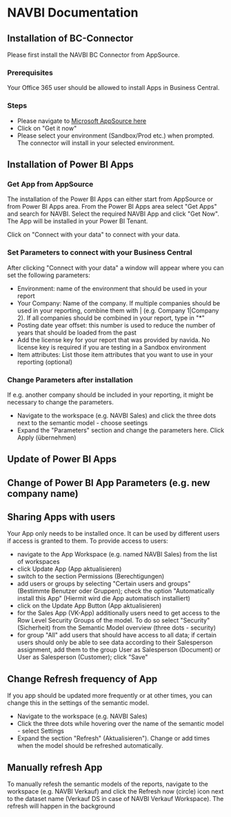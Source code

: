 # NAVBI Documentation

## Installation of BC-Connector
Please first install the NAVBI BC Connector from AppSource.

### Prerequisites
Your Office 365 user should be allowed to install Apps in Business Central.
### Steps
* Please navigate to  [Microsoft AppSource here](https://appsource.microsoft.com/en-us/product/dynamics-365-business-central/pubid.navidainformationssysteme1611067488644%7Caid.nbi_bc_pb_connector%7Cpappid.b987d68d-ab70-4b03-9ff2-157a337d8e55?tab=overview "AppSource")
* Click on "Get it now"
* Please select your environment (Sandbox/Prod etc.) when prompted. The connector will install in your selected environment.
  
## Installation of Power BI Apps
### Get App from AppSource
The installation of the Power BI Apps can either start from AppSource or from Power BI Apps area. From the Power BI Apps area select "Get Apps" and search for NAVBI. Select the required NAVBI App and click "Get Now". The App will be installed in your Power BI Tenant. 

Click on "Connect with your data" to connect with your data. 

### Set Parameters to connect with your Business Central
After clicking "Connect with your data" a window will appear where you can set the following parameters:
* Environment: name of the environment that should be used in your report
* Your Company: Name of the company. If multiple companies should be used in your reporting, combine them with \| (e.g. Company 1\|Company 2). If all companies should be combined in your report, type in "*"
* Posting date year offset: this number is used to reduce the number of years that should be loaded from the past
* Add the license key for your report that was provided by navida. No license key is required if you are testing in a Sandbox environment
* Item attributes: List those item attributes that you want to use in your reporting (optional)

### Change Parameters after installation
If e.g. another company should be included in your reporting, it might be necessary to change the parameters.
* Navigate to the workspace (e.g. NAVBI Sales) and click the three dots next to the semantic model - choose seetings
* Expand the "Parameters" section and change the parameters here. Click Apply (übernehmen)

## Update of Power BI Apps

## Change of Power BI App Parameters (e.g. new company name)

## Sharing Apps with users
Your App only needs to be installed once. It can be used by different users if access is granted to them.
To provide access to users:
* navigate to the App Workspace (e.g. named NAVBI Sales) from the list of workspaces
* click Update App (App aktualisieren)
* switch to the section Permissions (Berechtigungen)
* add users or groups by selecting "Certain users and groups" (Bestimmte Benutzer oder Gruppen); check the option "Automatically install this App" (Hiermit wird die App automatisch installiert)
* click on the Update App Button (App aktualisieren)
* for the Sales App (VK-App) additionally users need to get access to the Row Level Security Groups of the model. To do so select "Security" (Sicherheit) from the Semantic Model overview (three dots - security)
* for group "All" add users that should have access to all data; if certain users should only be able to see data according to their Salesperson assignment, add them to the group User as Salesperson (Document) or User as Salesperson (Customer); click "Save"

## Change Refresh frequency of App
If you app should be updated more frequently or at other times, you can change this in the settings of the semantic model.
* Navigate to the workspace (e.g. NAVBI Sales)
* Click the three dots while hovering over the name of the semantic model - select Settings
* Expand the section "Refresh" (Aktualisieren"). Change or add times when the model should be refreshed automatically.

## Manually refresh App
To manually refesh the semantic models of the reports, navigate to the workspace (e.g. NAVBI Verkauf) and click the Refresh now (circle) icon next to the dataset name (Verkauf DS in case of NAVBI Verkauf Workspace). The refresh will happen in the background
